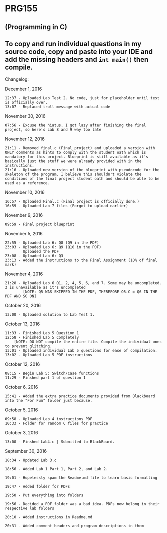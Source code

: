 # PRG155 
## (Programming in C)

## To copy and run individual questions in my source code, copy and paste into your IDE and add the missing headers and ```int main()``` then compile.





Changelog:

December 1, 2016

	12:37 - Uploaded Lab Test 2. No code, just for placeholder until test is officially over.
	13:07 - Replaced troll message with actual code

November 30, 2016

	07:56 - Excuse the hiatus, I got lazy after finishing the final project, so here's Lab 8 and 9 way too late

November 12, 2016

	21:11 - Removed final.c (Final project) and uploaded a version with ONLY comments as hints to comply with the student oath which is mandatory for this project. Blueprint is still available as it's basically just the stuff we were already provided with in the instructions.
	21:16 - Uploaded new version of the blueprint with pseudocode for the skeleton of the program. I believe this shouldn't violate the conditions of the final project student oath and should be able to be used as a reference.

November 10, 2016

	16:57 - Uploaded Final.c (Final project is officially done.)
	16:59 - Uploaded Lab 7 files (Forgot to upload earlier)

November 9, 2016

	09:59 - Final project blueprint

November 5, 2016

	22:55 - Uploaded Lab 6: Q8 (Q9 in the PDF)
	23:03 - Uploaded Lab 6: Q9 (Q10 in the PDF)
			Uploaded the PDF
	23:08 - Uploaded Lab 6: Q3
	23:13 - Added the instructions to the Final Assignment (10% of final mark)

November 4, 2016

	21:28 - Uploaded Lab 6 Q1, 2, 4, 5, 6, and 7. Some may be uncompleted. 3 is unavailable as it's uncompleted
			[NOTE: Q5 WAS SKIPPED IN THE PDF, THEREFORE Q5.C = Q6 IN THE PDF AND SO ON]

October 20, 2016

	13:00 - Uploaded solution to Lab Test 1.

October 13, 2016
	
	11:33 - Finished Lab 5 Question 1
	12:58 - Finished Lab 5 Completely
		[NOTE: DO NOT compile the entire file. Compile the individual ones to prevent glitching.
	13:01 - Uploaded individual Lab 5 questions for ease of compilation. 
	13:02 - Uploaded Lab 5 PDF instructions


October 12, 2016

	08:15 - Begin Lab 5: Switch/Case functions
	11:29 - Finshed part 1 of question 1


October 6, 2016
	
	15:41 - Added the extra practice documents provided from Blackboard into the "For Fun" folder just because.


October 5, 2016
	
	09:58 - Uploaded Lab 4 instructions PDF
	10:33 - Folder for random C files for practice



October 3, 2016

	13:00 - Finshed Lab4.c | Submitted to BlackBoard.


September 30, 2016

	18:34 - Updated Lab 3.c

	18:56 - Added Lab 1 Part 1, Part 2, and Lab 2.
	
	19:01 - Hopelessly spam the Readme.md file to learn basic formatting
	
	19:47 - Added folder for PDFs
	
	19:50 - Put everything into folders
	
	19:56 - Decided a PDF folder was a bad idea. PDFs now belong in their respective lab folders
	
	20:10 - Added instructions in Readme.md
	
	20:31 - Added comment headers and program descriptions in them

